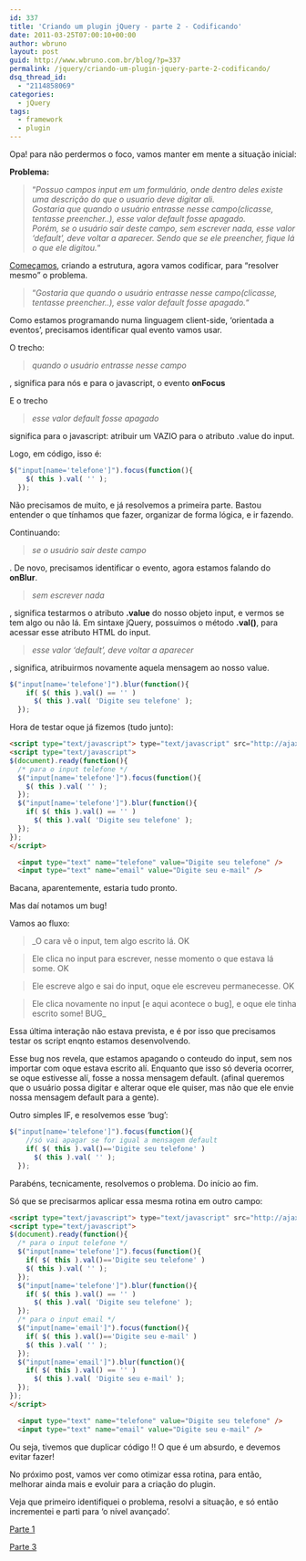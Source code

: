 ```yaml
---
id: 337
title: 'Criando um plugin jQuery - parte 2 - Codificando'
date: 2011-03-25T07:00:10+00:00
author: wbruno
layout: post
guid: http://www.wbruno.com.br/blog/?p=337
permalink: /jquery/criando-um-plugin-jquery-parte-2-codificando/
dsq_thread_id:
  - "2114858069"
categories:
  - jQuery
tags:
  - framework
  - plugin
---
```

Opa! para não perdermos o foco, vamos manter em mente a situação inicial:

**Problema:**

> &#8220;<cite>Possuo campos input em um formulário, onde dentro deles existe uma descrição do que o usuario deve digitar ali.<br /> Gostaria que quando o usuário entrasse nesse campo(clicasse, tentasse preencher..), esse valor default fosse apagado.<br /> Porém, se o usuário sair deste campo, sem escrever nada, esse valor &#8216;default&#8217;, deve voltar a aparecer. Sendo que se ele preencher, fique lá o que ele digitou.</cite>&#8220;

[Começamos](https://wbruno.com.br/jquery/criando-um-plugin-jquery-parte-1-comecando/), criando a estrutura, agora vamos codificar, para &#8220;resolver mesmo&#8221; o problema.

> &#8220;<cite>Gostaria que quando o usuário entrasse nesse campo(clicasse, tentasse preencher..), esse valor default fosse apagado.</cite>&#8220;

Como estamos programando numa linguagem client-side, &#8216;orientada a eventos&#8217;, precisamos identificar qual evento vamos usar.

<!--more-->

O trecho:

> _quando o usuário entrasse nesse campo_

, significa para nós e para o javascript, o evento **onFocus**

E o trecho

> _esse valor default fosse apagado_

significa para o javascript: atribuir um VAZIO para o atributo .value do input.

Logo, em código, isso é:

``` js
$("input[name='telefone']").focus(function(){
    $( this ).val( '' );
  });
```

Não precisamos de muito, e já resolvemos a primeira parte. Bastou entender o que tínhamos que fazer, organizar de forma lógica, e ir fazendo.

Continuando:

> _se o usuário sair deste campo_

. De novo, precisamos identificar o evento, agora estamos falando do **onBlur**.

> _sem escrever nada_

, significa testarmos o atributo **.value** do nosso objeto input, e vermos se tem algo ou não lá. Em sintaxe jQuery, possuimos o método **.val()**, para acessar esse atributo HTML do input.

> _esse valor &#8216;default&#8217;, deve voltar a aparecer_

, significa, atribuirmos novamente aquela mensagem ao nosso value.

``` js
$("input[name='telefone']").blur(function(){
    if( $( this ).val() == '' )
      $( this ).val( 'Digite seu telefone' );
  });
```

Hora de testar oque já fizemos (tudo junto):

``` html
<script type="text/javascript"> type="text/javascript" src="http://ajax.googleapis.com/ajax/libs/jquery/1.5.1/jquery.min.js"></script>
<script type="text/javascript">
$(document).ready(function(){
  /* para o input telefone */
  $("input[name='telefone']").focus(function(){
    $( this ).val( '' );
  });
  $("input[name='telefone']").blur(function(){
    if( $( this ).val() == '' )
      $( this ).val( 'Digite seu telefone' );
  });
});
</script>

  <input type="text" name="telefone" value="Digite seu telefone" />
  <input type="text" name="email" value="Digite seu e-mail" />
```

Bacana, aparentemente, estaria tudo pronto.

Mas daí notamos um bug!

Vamos ao fluxo:

> _O cara vê o input, tem algo escrito lá. OK

> Ele clica no input para escrever, nesse momento o que estava lá some. OK

> Ele escreve algo e sai do input, oque ele escreveu permanecesse. OK

> Ele clica novamente no input [e aqui acontece o bug], e oque ele tinha escrito some! BUG_

Essa última interação não estava prevista, e é por isso que precisamos testar os script enqnto estamos desenvolvendo.

Esse bug nos revela, que estamos apagando o conteudo do input, sem nos importar com oque estava escrito alí. Enquanto que isso só deveria ocorrer, se oque estivesse alí, fosse a nossa mensagem default. (afinal queremos que o usuário possa digitar e alterar oque ele quiser, mas não que ele envie nossa mensagem default para a gente).

Outro simples IF, e resolvemos esse &#8216;bug&#8217;:

``` js
$("input[name='telefone']").focus(function(){
    //só vai apagar se for igual a mensagem default
    if( $( this ).val()=='Digite seu telefone' )
      $( this ).val( '' );
  });
```

Parabéns, tecnicamente, resolvemos o problema. Do início ao fim.

Só que se precisarmos aplicar essa mesma rotina em outro campo:

``` html
<script type="text/javascript"> type="text/javascript" src="http://ajax.googleapis.com/ajax/libs/jquery/1.5.1/jquery.min.js"></script>
<script type="text/javascript">
$(document).ready(function(){
  /* para o input telefone */
  $("input[name='telefone']").focus(function(){
    if( $( this ).val()=='Digite seu telefone' )
    $( this ).val( '' );
  });
  $("input[name='telefone']").blur(function(){
    if( $( this ).val() == '' )
      $( this ).val( 'Digite seu telefone' );
  });
  /* para o input email */
  $("input[name='email']").focus(function(){
    if( $( this ).val()=='Digite seu e-mail' )
    $( this ).val( '' );
  });
  $("input[name='email']").blur(function(){
    if( $( this ).val() == '' )
      $( this ).val( 'Digite seu e-mail' );
  });
});
</script>

  <input type="text" name="telefone" value="Digite seu telefone" />
  <input type="text" name="email" value="Digite seu e-mail" />
```

Ou seja, tivemos que duplicar código !! O que é um absurdo, e devemos evitar fazer!

No próximo post, vamos ver como otimizar essa rotina, para então, melhorar ainda mais e evoluir para a criação do plugin.

Veja que primeiro identifiquei o problema, resolvi a situação, e só então incrementei e parti para &#8216;o nível avançado&#8217;.

[Parte 1](https://wbruno.com.br/jquery/criando-um-plugin-jquery-parte-1-comecando/)

[Parte 3](https://wbruno.com.br/jquery/criando-um-plugin-jquery-parte-3-otimizando/)
